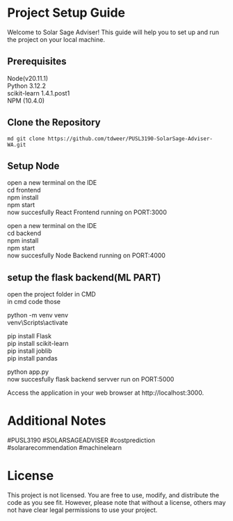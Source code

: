 # **Project Setup Guide**

Welcome to Solar Sage Adviser! This guide will help you to set up and run the project on your local machine.  

## Prerequisites
Node(v20.11.1)  
Python 3.12.2  
scikit-learn 1.4.1.post1  
NPM (10.4.0)  



## Clone the Repository
```md git clone https://github.com/tdweer/PUSL3190-SolarSage-Adviser-WA.git```
##

## Setup Node 

open a new terminal on the IDE  
cd frontend  
npm install  
npm start  
now succesfully React Frontend  running on PORT:3000  

open a new terminal on the IDE  
cd backend  
npm install  
npm start  
now succesfully Node Backend  running on PORT:4000  

## setup the flask backend(ML PART)  

open the project folder in CMD  
in cmd code those  

python -m venv venv  
venv\Scripts\activate  
  
pip install Flask  
pip install scikit-learn  
pip install joblib  
pip install pandas  
  
python app.py  
now succesfully flask backend servver run on PORT:5000  
  
  
Access the application in your web browser at http://localhost:3000.  
  
# Additional Notes
 #PUSL3190 #SOLARSAGEADVISER #costprediction  
 #solararecommendation #machinelearn  

 # License

This project is not licensed. You are free to use, modify, and distribute the code as you see fit. However, please note that without a license, others may not have clear legal permissions to use your project.







